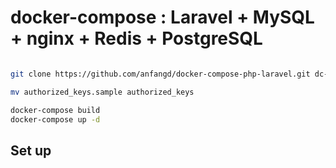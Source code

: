 # docker-compose : Laravel + MySQL + nginx + Redis + PostgreSQL

```bash

git clone https://github.com/anfangd/docker-compose-php-laravel.git dc-laravel && cd $(basename $_ .git)

mv authorized_keys.sample authorized_keys

docker-compose build
docker-compose up -d

```

## Set up


```bash



```
